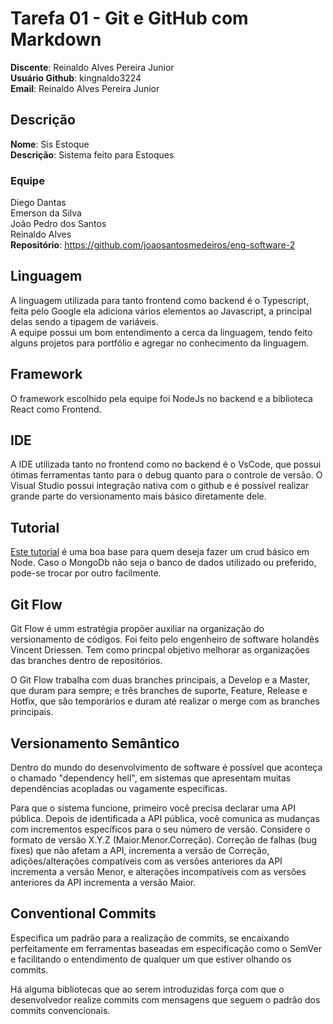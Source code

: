 # Tarefa 01 - Git e GitHub com Markdown
**Discente**: Reinaldo Alves Pereira Junior <br>
**Usuário Github**: kingnaldo3224 <br>
**Email**: Reinaldo Alves Pereira Junior <br>

## Descrição
**Nome**: Sis Estoque <br>
**Descrição**: Sistema feito para Estoques
### Equipe
Diego Dantas <br>
Emerson da Silva <br>
João Pedro dos Santos <br>
Reinaldo Alves <br>
**Repositório**: https://github.com/joaosantosmedeiros/eng-software-2

## Linguagem
A linguagem utilizada para tanto frontend como backend é o Typescript, feita pelo Google ela adiciona vários elementos ao Javascript, a principal delas sendo a tipagem de variáveis.<br>
A equipe possui um bom entendimento a cerca da linguagem, tendo feito alguns projetos para portfólio e agregar no conhecimento da linguagem.

## Framework
O framework escolhido pela equipe foi NodeJs no backend e a biblioteca React como Frontend. 

## IDE
A IDE utilizada tanto no frontend como no backend é o VsCode, que possui ótimas ferramentas tanto para o debug quanto para o controle de versão. O Visual Studio possui integração nativa com o github e é possível realizar grande parte do versionamento mais básico diretamente dele.

## Tutorial
[Este tutorial](https://www.youtube.com/watch?v=_7UQPve99r4) é uma boa base para quem deseja fazer um crud básico em Node. Caso o MongoDb não seja o banco de dados utilizado ou preferido, pode-se trocar por outro facilmente.

## Git Flow
Git Flow é umm estratégia propõer auxiliar na organização do versionamento de códigos. Foi feito pelo engenheiro de software holandês Vincent Driessen. Tem como princpal objetivo melhorar as organizações das branches dentro de          repositórios.

O Git Flow trabalha com duas branches principais, a Develop e a Master, que duram para sempre; e três branches de suporte, Feature, Release e Hotfix, que são temporários e duram até realizar o merge com as branches principais.

## Versionamento Semântico
Dentro do mundo do desenvolvimento de software é possível que aconteça o chamado "dependency hell", em sistemas que apresentam muitas dependências acopladas ou vagamente específicas.

Para que o sistema funcione, primeiro você precisa declarar uma API pública. Depois de identificada a API pública, você comunica as mudanças com incrementos específicos para o seu número de versão. Considere o formato de versão X.Y.Z (Maior.Menor.Correção). Correção de falhas (bug fixes) que não afetam a API, incrementa a versão de Correção, adições/alterações compatíveis com as versões anteriores da API incrementa a versão Menor, e alterações incompatíveis com as versões anteriores da API incrementa a versão Maior.

## Conventional Commits
Especifica um padrão para a realização de commits, se encaixando perfeitamente em ferramentas baseadas em especificação como o SemVer e facilitando o entendimento de qualquer um que estiver olhando os commits.

Há alguma bibliotecas que ao serem introduzidas força com que o desenvolvedor realize commits com mensagens que seguem o padrão dos commits convencionais.
